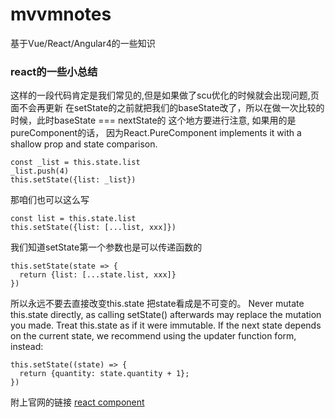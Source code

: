 # mvvmnotes
基于Vue/React/Angular4的一些知识

### react的一些小总结
这样的一段代码肯定是我们常见的,但是如果做了scu优化的时候就会出现问题,页面不会再更新
在setState的之前就把我们的baseState改了，所以在做一次比较的时候，此时baseState === nextState的
这个地方要进行注意, 如果用的是pureComponent的话，
因为React.PureComponent implements it with a shallow prop and state comparison.
```
const _list = this.state.list
_list.push(4)
this.setState({list: _list})
```
那咱们也可以这么写
```
const list = this.state.list
this.setState({list: [...list, xxx]})
```
我们知道setState第一个参数也是可以传递函数的
```
this.setState(state => {
  return {list: [...state.list, xxx]}
})
```
所以永远不要去直接改变this.state 把state看成是不可变的。
Never mutate this.state directly, as calling setState() afterwards may replace the mutation you made. Treat this.state as if it were immutable.
If the next state depends on the current state, we recommend using the updater function form, instead:
```
this.setState((state) => {
  return {quantity: state.quantity + 1};
})
```

附上官网的链接
[react component](http://react.css88.com/docs/react-component.html)
